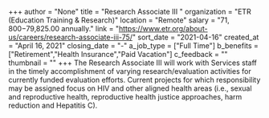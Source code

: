 +++
author = "None"
title = "Research Associate III "
organization = "ETR (Education Training & Research)"
location = "Remote"
salary = "$71,800-$79,825.00 annually."
link = "https://www.etr.org/about-us/careers/research-associate-iii-75/"
sort_date = "2021-04-16"
created_at = "April 16, 2021"
closing_date = "-"
a_job_type = ["Full Time"]
b_benefits = ["Retirement","Health Insurance","Paid Vacation"]
c_feedback = ""
thumbnail = ""
+++
The Research Associate III will work with Services staff in the timely accomplishment of varying research/evaluation activities for currently funded evaluation efforts. Current projects for which responsibility may be assigned focus on HIV and other aligned health areas (i.e., sexual and reproductive health, reproductive health justice approaches, harm reduction and Hepatitis C).